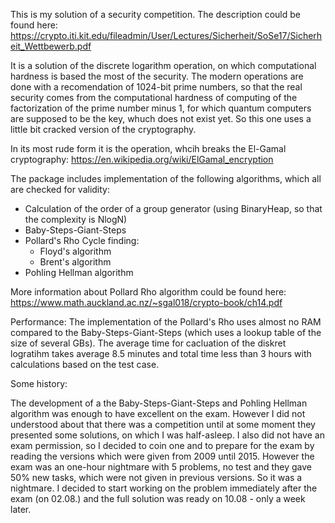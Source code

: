 This is my solution of a security competition.
The description could be found here:
https://crypto.iti.kit.edu/fileadmin/User/Lectures/Sicherheit/SoSe17/Sicherheit_Wettbewerb.pdf

It is a solution of the discrete logarithm operation, on which computational hardness is based the most of the security.
The modern operations are done with a recomendation of 1024-bit prime numbers, so that the real security comes from the
computational hardness of computing of the factorization of the prime number minus 1, for which quantum computers are supposed to be the key,
whuch does not exist yet. So this one uses a little bit cracked version of the cryptography. 

In its most rude form it is the operation, whcih breaks the El-Gamal cryptography:
https://en.wikipedia.org/wiki/ElGamal_encryption

The package includes implementation of the following algorithms, which all are checked for validity:
  - Calculation of the order of a group generator (using BinaryHeap, so that the complexity is NlogN)
  - Baby-Steps-Giant-Steps
  - Pollard's Rho Cycle finding:
     - Floyd's algorithm
     - Brent's algorithm
  - Pohling Hellman algorithm

More information about Pollard Rho algorithm could be found here:
https://www.math.auckland.ac.nz/~sgal018/crypto-book/ch14.pdf

Performance:
The implementation of the Pollard's Rho uses almost no RAM compared to the Baby-Steps-Giant-Steps (which uses a lookup table of the size of several GBs).
The average time for cacluation of the diskret logratihm takes average 8.5 minutes and total time less than 3 hours with calculations based on the test case.











Some history:

The development of a the Baby-Steps-Giant-Steps and Pohling Hellman algorithm was enough to have excellent on the exam.
However I did not understood about that there was a competition until at some moment they presented some solutions, on which I was half-asleep.
I also did not have an exam permission, so I decided to coin one and to prepare for the exam by reading the versions which were given from 2009 until 2015.
However the exam was an one-hour nightmare with 5 problems, no test and they gave 50% new tasks, which were not given in previous versions. So it was a nightmare.
I decided to start working on the problem immediately after the exam (on 02.08.) and the full solution was ready on 10.08 - only a week later.
